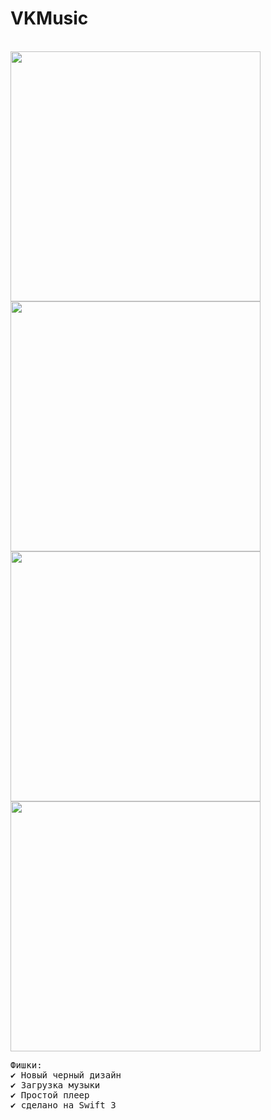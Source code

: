 # VKMusic

<br>
<img height="400" src="https://github.com/yarodevuci/VKMusic/blob/master/Splash.png?raw=true" />
<img height="400" src="https://github.com/yarodevuci/VKMusic/blob/master/MyMusic.png?raw=true" />
<img height="400" src="https://github.com/yarodevuci/VKMusic/blob/master/Downloads.png?raw=true" />
<img height="400" src="https://github.com/yarodevuci/VKMusic/blob/master/Player.png?raw=true" />
<br>

<pre>
Фишки:
✔ Новый черный дизайн
✔ Загрузка музыки
✔ Простой плеер
✔ сделано на Swift 3



